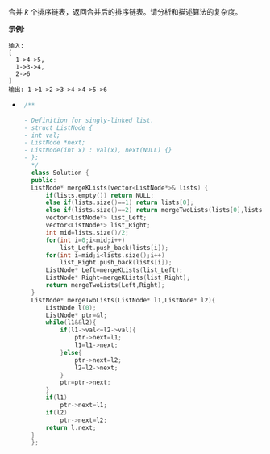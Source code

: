 合并 *k* 个排序链表，返回合并后的排序链表。请分析和描述算法的复杂度。

**示例:**

```
输入:
[
  1->4->5,
  1->3->4,
  2->6
]
输出: 1->1->2->3->4->4->5->6
```

 * ```c++
    /**
    
    - Definition for singly-linked list.
    - struct ListNode {
    - int val;
    - ListNode *next;
    - ListNode(int x) : val(x), next(NULL) {}
    - };
      */
      class Solution {
      public:
      ListNode* mergeKLists(vector<ListNode*>& lists) {
          if(lists.empty()) return NULL;
          else if(lists.size()==1) return lists[0];
          else if(lists.size()==2) return mergeTwoLists(lists[0],lists[1]);
          vector<ListNode*> list_Left;
          vector<ListNode*> list_Right;
          int mid=lists.size()/2;
          for(int i=0;i<mid;i++)
              list_Left.push_back(lists[i]);
          for(int i=mid;i<lists.size();i++)
              list_Right.push_back(lists[i]);
          ListNode* Left=mergeKLists(list_Left);
          ListNode* Right=mergeKLists(list_Right);
          return mergeTwoLists(Left,Right);
      }
      ListNode* mergeTwoLists(ListNode* l1,ListNode* l2){
          ListNode l(0);
          ListNode* ptr=&l;
          while(l1&&l2){
              if(l1->val<=l2->val){
                  ptr->next=l1;
                  l1=l1->next;
              }else{
                  ptr->next=l2;
                  l2=l2->next;
              }
              ptr=ptr->next;
          }
          if(l1)
              ptr->next=l1;
          if(l2)
              ptr->next=l2;
          return l.next;
      }
      };
    ```

    